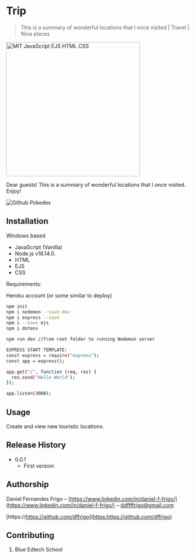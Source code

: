 # Trip
> This is a summary of wonderful locations that I once visited | Travel | Nice places


<img width="361" alt="MIT JavaScript EJS HTML CSS" src="https://user-images.githubusercontent.com/102762000/170799710-524148ec-5387-403a-8128-1ad481eda2df.png">


Dear guests! This is a summary of wonderful locations that I once visited. Enjoy!


![Github Pokedex](https://user-images.githubusercontent.com/102762000/170799721-9aaf4321-10bf-405a-806f-e784aad5af5d.png)


## Installation

Windows based
- JavaScript (Vanilla)
- Node.js v16.14.0.
- HTML
- EJS
- CSS

Requirements:

Heroku account (or some similar to deploy)
```sh
npm init
npm i nodemon --save-dev
npm i express --save
npm i --save ejs
npm i dotenv

npm run dev //from root folder to running Nodemon server

EXPRESS START TEMPLATE:
const express = require("express");
const app = express();

app.get("/", function (req, res) {
  res.send("Hello World");
});

app.listen(3000);

```


## Usage

Create and view new touristic locations.


## Release History

* 0.0.1
    * First version


## Authorship

Daniel Fernandes Frigo – [https://www.linkedin.com/in/daniel-f-frigo/](https://www.linkedin.com/in/daniel-f-frigo/) – ddffffrigo@gmail.com

[https://https://github.com/dffrigo](https:https://github.com/dffrigo)


## Contributing

1. Blue Edtech School


<!-- Markdown link & img dfn's -->
